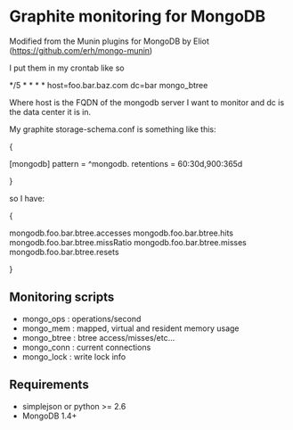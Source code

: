 
Graphite monitoring for MongoDB
============

Modified from the Munin plugins for MongoDB by Eliot (https://github.com/erh/mongo-munin)

I put them in my crontab like so

*/5 * * * * host=foo.bar.baz.com dc=bar mongo_btree

Where host is the FQDN of the mongodb server I want to monitor and dc is the data center
it is in.

My graphite storage-schema.conf is something like this:

{

[mongodb]
pattern = ^mongodb\.
retentions = 60:30d,900:365d

}


so I have:

{

mongodb.foo.bar.btree.accesses
mongodb.foo.bar.btree.hits
mongodb.foo.bar.btree.missRatio
mongodb.foo.bar.btree.misses
mongodb.foo.bar.btree.resets

}


Monitoring scripts
----------
* mongo_ops   : operations/second
* mongo_mem   : mapped, virtual and resident memory usage
* mongo_btree : btree access/misses/etc...
* mongo_conn  : current connections
* mongo_lock  : write lock info  

Requirements
-----------
* simplejson or python >= 2.6
* MongoDB 1.4+ 




